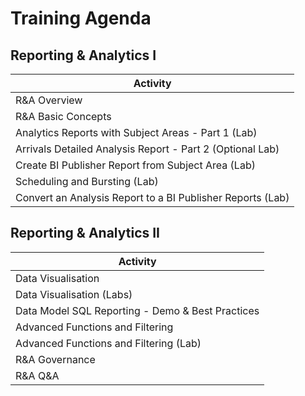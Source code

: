 # Training Agenda

## Reporting & Analytics I

Activity                                                                       |
-------------------------------------------------------------------------------|
R&A Overview                                                                   |
R&A Basic Concepts                                                             |
Analytics Reports with Subject Areas - Part 1 (Lab)                            |
Arrivals Detailed Analysis Report - Part 2 (Optional Lab)                      |
Create BI Publisher Report from Subject Area (Lab)                             |
Scheduling and Bursting (Lab)                                                  |
Convert an Analysis Report to a BI Publisher Reports (Lab)                     |

## Reporting & Analytics II

Activity                                                                       |
-------------------------------------------------------------------------------|
Data Visualisation                                                             |
Data Visualisation (Labs)                                                      |
Data Model SQL Reporting - Demo & Best Practices                               |
Advanced Functions and Filtering                                               |
Advanced Functions and Filtering (Lab)                                         |
R&A Governance                                                                 |
R&A Q&A                                                                        |
